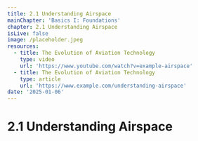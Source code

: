```yaml
---
title: 2.1 Understanding Airspace
mainChapter: 'Basics I: Foundations'
chapter: 2.1 Understanding Airspace
isLive: false
image: /placeholder.jpeg
resources:
  - title: The Evolution of Aviation Technology
    type: video
    url: 'https://www.youtube.com/watch?v=example-airspace'
  - title: The Evolution of Aviation Technology
    type: article
    url: 'https://www.example.com/understanding-airspace'
date: '2025-01-06'
---
```


# 2.1 Understanding Airspace
